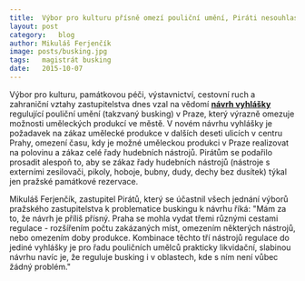 ```yaml
---
title:	Výbor pro kulturu přísně omezí pouliční umění, Piráti nesouhlasí
layout:	post
category:	blog
author:	Mikuláš Ferjenčík
image: posts/busking.jpg
tags:	magistrát busking
date:	2015-10-07
---
```


Výbor pro kulturu, památkovou péči, výstavnictví, cestovní ruch a zahraniční vztahy zastupitelstva dnes vzal na vědomí **[návrh vyhlášky](/assets/pdf/busking_schvaleny_vyborem.pdf)** regulující pouliční umění (takzvaný busking) v Praze, který výrazně omezuje možnosti uměleckých produkcí ve městě. V novém návrhu vyhlášky je požadavek na zákaz umělecké produkce v dalších deseti ulicích v centru Prahy, omezení času, kdy je možné uměleckou produkci v Praze realizovat na polovinu a zákaz celé řady hudebních nástrojů. Pirátům se podařilo prosadit alespoň to, aby se zákaz řady hudebních nástrojů (nástroje s externími zesilovači, pikoly, hoboje, bubny, dudy, dechy bez dusítek) týkal jen pražské památkové rezervace. 

Mikuláš Ferjenčík, zastupitel Pirátů, který se účastnil všech jednání výborů pražského zastupitelstva k problematice buskingu k návrhu říká: "Mám za to, že návrh je příliš přísný. Praha se mohla vydat třemi různými cestami regulace - rozšířením počtu zakázaných míst, omezením některých nástrojů, nebo omezením doby produkce. Kombinace těchto tří nástrojů regulace do jediné vyhlášky je pro řadu pouličních umělců prakticky likvidační, slabinou návrhu navíc je, že reguluje busking i v oblastech, kde s ním není vůbec žádný problém."



